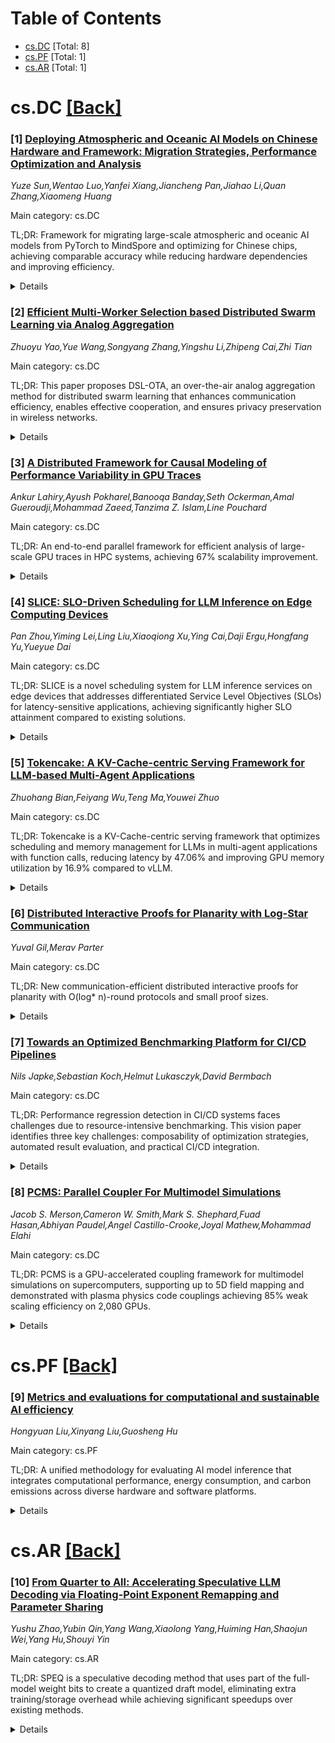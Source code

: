 <div id=toc></div>

# Table of Contents

- [cs.DC](#cs.DC) [Total: 8]
- [cs.PF](#cs.PF) [Total: 1]
- [cs.AR](#cs.AR) [Total: 1]


<div id='cs.DC'></div>

# cs.DC [[Back]](#toc)

### [1] [Deploying Atmospheric and Oceanic AI Models on Chinese Hardware and Framework: Migration Strategies, Performance Optimization and Analysis](https://arxiv.org/abs/2510.17852)
*Yuze Sun,Wentao Luo,Yanfei Xiang,Jiancheng Pan,Jiahao Li,Quan Zhang,Xiaomeng Huang*

Main category: cs.DC

TL;DR: Framework for migrating large-scale atmospheric and oceanic AI models from PyTorch to MindSpore and optimizing for Chinese chips, achieving comparable accuracy while reducing hardware dependencies and improving efficiency.


<details>
  <summary>Details</summary>
Motivation: Current AI models for climate and weather research heavily depend on GPUs, limiting hardware independence especially for Chinese domestic hardware and frameworks, creating a need for alternative solutions.

Method: Developed a framework focusing on software-hardware adaptation, memory optimization, and parallelism to migrate models from PyTorch to MindSpore and optimize for Chinese chips.

Result: Experimental results show the migration preserves original model accuracy while significantly reducing system dependencies and improving operational efficiency using Chinese chips as viable alternatives.

Conclusion: The work provides valuable insights and practical guidance for using Chinese domestic chips and frameworks in atmospheric and oceanic AI model development, offering a pathway toward greater technological independence.

Abstract: With the growing role of artificial intelligence in climate and weather
research, efficient model training and inference are in high demand. Current
models like FourCastNet and AI-GOMS depend heavily on GPUs, limiting hardware
independence, especially for Chinese domestic hardware and frameworks. To
address this issue, we present a framework for migrating large-scale
atmospheric and oceanic models from PyTorch to MindSpore and optimizing for
Chinese chips, and evaluating their performance against GPUs. The framework
focuses on software-hardware adaptation, memory optimization, and parallelism.
Furthermore, the model's performance is evaluated across multiple metrics,
including training speed, inference speed, model accuracy, and energy
efficiency, with comparisons against GPU-based implementations. Experimental
results demonstrate that the migration and optimization process preserves the
models' original accuracy while significantly reducing system dependencies and
improving operational efficiency by leveraging Chinese chips as a viable
alternative for scientific computing. This work provides valuable insights and
practical guidance for leveraging Chinese domestic chips and frameworks in
atmospheric and oceanic AI model development, offering a pathway toward greater
technological independence.

</details>


### [2] [Efficient Multi-Worker Selection based Distributed Swarm Learning via Analog Aggregation](https://arxiv.org/abs/2510.18152)
*Zhuoyu Yao,Yue Wang,Songyang Zhang,Yingshu Li,Zhipeng Cai,Zhi Tian*

Main category: cs.DC

TL;DR: This paper proposes DSL-OTA, an over-the-air analog aggregation method for distributed swarm learning that enhances communication efficiency, enables effective cooperation, and ensures privacy preservation in wireless networks.


<details>
  <summary>Details</summary>
Motivation: Limited transmission resources and complex communication environments are significant bottlenecks for efficient collaboration among edge devices in large-scale wireless networks, despite advances in distributed learning systems.

Method: The paper proposes DSL-OTA, which incorporates multi-worker selection strategy with over-the-air analog aggregation, making standard DSL more federated and securing aggregation from data leakage risks.

Result: Theoretical analyses show fast convergence rate and low communication costs. Simulations demonstrate superior learning performance under both homogeneous and heterogeneous dataset settings compared to existing methods.

Conclusion: DSL-OTA effectively addresses communication bottlenecks in distributed swarm learning while maintaining privacy and achieving better learning performance across different dataset conditions.

Abstract: Recent advances in distributed learning systems have introduced effective
solutions for implementing collaborative artificial intelligence techniques in
wireless communication networks. Federated learning approaches provide a
model-aggregation mechanism among edge devices to achieve collaborative
training, while ensuring data security, communication efficiency, and sharing
computational overheads. On the other hand, limited transmission resources and
complex communication environments remain significant bottlenecks to the
efficient collaborations among edge devices, particularly within large-scale
networks. To address such issues, this paper proposes an over-the-air (OTA)
analog aggregation method designed for the distributed swarm learning (DSL),
termed DSL-OTA, aiming to enhance communication efficiency, enable effective
cooperation, and ensure privacy preserving. Incorporating multi-worker
selection strategy with over-the-air aggregation not only makes the standard
DSL based on single best worker contributing to global model update to become
more federated, but also secures the aggregation from potential risks of data
leakage. Our theoretical analyses verify the advantages of the proposed DSL-OTA
algorithm in terms of fast convergence rate and low communication costs.
Simulation results reveal that our DSL-OTA outperforms the other existing
methods by achieving better learning performance under both homogeneous and
heterogeneous dataset settings.

</details>


### [3] [A Distributed Framework for Causal Modeling of Performance Variability in GPU Traces](https://arxiv.org/abs/2510.18300)
*Ankur Lahiry,Ayush Pokharel,Banooqa Banday,Seth Ockerman,Amal Gueroudji,Mohammad Zaeed,Tanzima Z. Islam,Line Pouchard*

Main category: cs.DC

TL;DR: An end-to-end parallel framework for efficient analysis of large-scale GPU traces in HPC systems, achieving 67% scalability improvement.


<details>
  <summary>Details</summary>
Motivation: Large-scale GPU traces are crucial for identifying performance bottlenecks in HPC architectures, but their volume and complexity make analysis computationally expensive and time-consuming.

Method: The framework partitions and processes trace data concurrently, employing causal graph methods and parallel coordinating charts to expose performance variability and dependencies across execution flows.

Result: Experimental results demonstrate a 67% improvement in scalability, showing effectiveness for analyzing multiple traces independently.

Conclusion: The proposed parallel performance analysis framework efficiently handles multiple large-scale GPU traces and significantly improves scalability for HPC performance analysis.

Abstract: Large-scale GPU traces play a critical role in identifying performance
bottlenecks within heterogeneous High-Performance Computing (HPC)
architectures. However, the sheer volume and complexity of a single trace of
data make performance analysis both computationally expensive and
time-consuming. To address this challenge, we present an end-to-end parallel
performance analysis framework designed to handle multiple large-scale GPU
traces efficiently. Our proposed framework partitions and processes trace data
concurrently and employs causal graph methods and parallel coordinating chart
to expose performance variability and dependencies across execution flows.
Experimental results demonstrate a 67% improvement in terms of scalability,
highlighting the effectiveness of our pipeline for analyzing multiple traces
independently.

</details>


### [4] [SLICE: SLO-Driven Scheduling for LLM Inference on Edge Computing Devices](https://arxiv.org/abs/2510.18544)
*Pan Zhou,Yiming Lei,Ling Liu,Xiaoqiong Xu,Ying Cai,Daji Ergu,Hongfang Yu,Yueyue Dai*

Main category: cs.DC

TL;DR: SLICE is a novel scheduling system for LLM inference services on edge devices that addresses differentiated Service Level Objectives (SLOs) for latency-sensitive applications, achieving significantly higher SLO attainment compared to existing solutions.


<details>
  <summary>Details</summary>
Motivation: Current LLM scheduling systems prioritize throughput maximization but fail to address diverse SLO requirements for edge devices, leading to high violation rates for latency-sensitive applications like machine control and navigation planning.

Method: SLICE combines a utility-maximizing request scheduling algorithm with a dynamic iterative control mechanism for generation rates to optimize LLM inference services for differentiated SLO requirements.

Result: Experimental results show SLICE achieves up to 35x higher SLO attainment and 3.4x better task completion time compared to state-of-the-art solutions Orca and FastServe.

Conclusion: SLICE effectively addresses the limitations of existing LLM scheduling systems by providing differentiated SLO support for edge computing scenarios, significantly improving service quality for latency-sensitive applications.

Abstract: Large Language Models (LLMs), as the foundational architecture for
next-generation interactive AI applications, not only power intelligent
dialogue systems but also drive the evolution of embodied intelligence on edge
devices, including humanoid robots, smart vehicles, and other scenarios. The
applications running on these edge devices impose differentiated Service Level
Objectives (SLO) requirements on LLM services, specifically manifested as
distinct constraints on Time to First Token (TTFT) and Time Per Output Token
(TPOT) as well as end-to-end latency. Notably, edge devices typically handle
real-time tasks that are extremely sensitive to latency, such as machine
control and navigation planning. However, existing scheduling service systems
still prioritize maximizing output token throughput as the sole optimization
objective, failing to adequately address the diversity of SLO requirements.
This ultimately results in persistently high violation rates for end-to-end
latency or TPOT related SLOs.
  This paper proposes SLICE, an innovative scheduling solution designed for
edge computing scenarios with differentiated SLO requirements. By combining a
utility-maximizing request scheduling algorithm with a dynamic iterative
control mechanism for generation rates, SLICE significantly improves LLM
inference service SLO attainment. Experimental results demonstrate that
compared to state-of-the-art solutions Orca and FastServe, SLICE achieves up to
35x higher SLO attainment and 3.4x advantage in task completion time than the
other two solutions.

</details>


### [5] [Tokencake: A KV-Cache-centric Serving Framework for LLM-based Multi-Agent Applications](https://arxiv.org/abs/2510.18586)
*Zhuohang Bian,Feiyang Wu,Teng Ma,Youwei Zhuo*

Main category: cs.DC

TL;DR: Tokencake is a KV-Cache-centric serving framework that optimizes scheduling and memory management for LLMs in multi-agent applications with function calls, reducing latency by 47.06% and improving GPU memory utilization by 16.9% compared to vLLM.


<details>
  <summary>Details</summary>
Motivation: LLMs deployed in multi-agent applications with external function calls face severe KV Cache performance challenges including space contention causing cache eviction and time underutilization leaving GPU memory idle during tool call stalls.

Method: Tokencake uses agent-aware design with Space Scheduler for dynamic memory partitioning to shield critical agents from contention, and Time Scheduler with proactive offload and predictive upload to repurpose GPU memory during function call stalls.

Result: Evaluation on multi-agent benchmarks shows Tokencake reduces end-to-end latency by over 47.06% and improves effective GPU memory utilization by up to 16.9% compared to vLLM.

Conclusion: Tokencake successfully addresses KV Cache performance challenges in multi-agent LLM applications through co-optimized scheduling and memory management, significantly improving both latency and GPU utilization.

Abstract: Large Language Models (LLMs) are increasingly deployed in complex multi-agent
applications that use external function calls. This workload creates severe
performance challenges for the KV Cache: space contention leads to the eviction
of critical agents' caches and time underutilization leaves the cache of agents
stalled on long-running tool calls idling in GPU memory. We present Tokencake,
a KV-Cache-centric serving framework that co-optimizes scheduling and memory
management with an agent-aware design. Tokencake's Space Scheduler uses dynamic
memory partitioning to shield critical agents from contention, while its Time
Scheduler employs a proactive offload and predictive upload mechanism to
repurpose GPU memory during function call stalls. Our evaluation on
representative multi-agent benchmarks shows that Tokencake can reduce
end-to-end latency by over 47.06%, improve effective GPU memory utilization by
up to 16.9% compared to vLLM.

</details>


### [6] [Distributed Interactive Proofs for Planarity with Log-Star Communication](https://arxiv.org/abs/2510.18592)
*Yuval Gil,Merav Parter*

Main category: cs.DC

TL;DR: New communication-efficient distributed interactive proofs for planarity with O(log* n)-round protocols and small proof sizes.


<details>
  <summary>Details</summary>
Motivation: To design efficient distributed interactive proofs for planarity that minimize prover-verifier communication while maintaining verification capabilities.

Method: Develop DIP protocols with multiple interaction rounds and adjustable proof sizes based on the number of rounds, specifically O(r)-round protocols for planarity with proof sizes O(log^(r)n) and O(log^(r)n + logΔ/r).

Result: Achieved O(log* n)-round DIP protocols for embedded planarity with O(1) proof size and for planarity with O(⌈log Δ/log* n⌉) proof size.

Conclusion: The paper presents communication-efficient distributed interactive proofs for planarity that offer flexible trade-offs between interaction rounds and proof sizes, significantly improving upon previous approaches.

Abstract: We provide new communication-efficient distributed interactive proofs for
planarity. The notion of a \emph{distributed interactive proof (DIP)} was
introduced by Kol, Oshman, and Saxena (PODC 2018). In a DIP, the \emph{prover}
is a single centralized entity whose goal is to prove a certain claim regarding
an input graph $G$. To do so, the prover communicates with a distributed
\emph{verifier} that operates concurrently on all $n$ nodes of $G$. A DIP is
measured by the amount of prover-verifier communication it requires. Namely,
the goal is to design a DIP with a small number of interaction rounds and a
small \emph{proof size}, i.e., a small amount of communication per round. Our
main result is an $O(\log ^{*}n)$-round DIP protocol for embedded planarity and
planarity with a proof size of $O(1)$ and $O(\lceil\log \Delta/\log
^{*}n\rceil)$, respectively. In fact, this result can be generalized as
follows. For any $1\leq r\leq \log^{*}n$, there exists an $O(r)$-round protocol
for embedded planarity and planarity with a proof size of $O(\log ^{(r)}n)$ and
$O(\log ^{(r)}n+\log \Delta /r)$, respectively.

</details>


### [7] [Towards an Optimized Benchmarking Platform for CI/CD Pipelines](https://arxiv.org/abs/2510.18640)
*Nils Japke,Sebastian Koch,Helmut Lukasczyk,David Bermbach*

Main category: cs.DC

TL;DR: Performance regression detection in CI/CD systems faces challenges due to resource-intensive benchmarking. This vision paper identifies three key challenges: composability of optimization strategies, automated result evaluation, and practical CI/CD integration.


<details>
  <summary>Details</summary>
Motivation: Performance regressions in large-scale software systems cause significant resource inefficiencies, making early detection critical. Current benchmark optimization techniques aren't practically integrated into real-world CI/CD pipelines despite their importance for maintaining service-level agreements.

Method: The paper presents a conceptual cloud-based benchmarking framework designed to handle identified challenges transparently. It analyzes the current state of benchmark optimization and identifies gaps preventing broader adoption.

Result: Three central challenges are identified: (a) composability of benchmark optimization strategies, (b) automated evaluation of benchmarking results, and (c) usability and complexity of applying these strategies in CI/CD systems.

Conclusion: The paper aims to stimulate research toward making performance regression detection in CI/CD systems more practical and effective by presenting these open problems and proposing a conceptual framework to address them.

Abstract: Performance regressions in large-scale software systems can lead to
substantial resource inefficiencies, making their early detection critical.
Frequent benchmarking is essential for identifying these regressions and
maintaining service-level agreements (SLAs). Performance benchmarks, however,
are resource-intensive and time-consuming, which is a major challenge for
integration into Continuous Integration / Continuous Deployment (CI/CD)
pipelines. Although numerous benchmark optimization techniques have been
proposed to accelerate benchmark execution, there is currently no practical
system that integrates these optimizations seamlessly into real-world CI/CD
pipelines. In this vision paper, we argue that the field of benchmark
optimization remains under-explored in key areas that hinder its broader
adoption. We identify three central challenges to enabling frequent and
efficient benchmarking: (a) the composability of benchmark optimization
strategies, (b) automated evaluation of benchmarking results, and (c) the
usability and complexity of applying these strategies as part of CI/CD systems
in practice. We also introduce a conceptual cloud-based benchmarking framework
handling these challenges transparently. By presenting these open problems, we
aim to stimulate research toward making performance regression detection in
CI/CD systems more practical and effective.

</details>


### [8] [PCMS: Parallel Coupler For Multimodel Simulations](https://arxiv.org/abs/2510.18838)
*Jacob S. Merson,Cameron W. Smith,Mark S. Shephard,Fuad Hasan,Abhiyan Paudel,Angel Castillo-Crooke,Joyal Mathew,Mohammad Elahi*

Main category: cs.DC

TL;DR: PCMS is a GPU-accelerated coupling framework for multimodel simulations on supercomputers, supporting up to 5D field mapping and demonstrated with plasma physics code couplings achieving 85% weak scaling efficiency on 2,080 GPUs.


<details>
  <summary>Details</summary>
Motivation: To enable efficient coupling of multiple simulation codes on leadership class supercomputers, particularly for complex plasma physics applications requiring GPU acceleration and high-dimensional field mapping capabilities.

Method: Developed a parallel coupler framework with distributed control and field mapping methods for up to five dimensions, utilizing discretization and field information to accommodate physics constraints. Demonstrated with couplings between gyrokinetic codes (XGC, GTC), Monte Carlo neutral transport code (DEGAS2), and energetic particle transport code (GNET).

Result: Successfully demonstrated couplings between XGC-DEGAS2 and GNET-GTC codes. Achieved weak scaling on up to 2,080 GPUs of Frontier supercomputer with 85% efficiency.

Conclusion: PCMS provides an effective GPU-accelerated coupling framework for multimodel simulations on leadership class systems, enabling complex plasma physics applications with high scalability and efficiency.

Abstract: This paper presents the Parallel Coupler for Multimodel Simulations (PCMS), a
new GPU accelerated generalized coupling framework for coupling simulation
codes on leadership class supercomputers. PCMS includes distributed control and
field mapping methods for up to five dimensions. For field mapping PCMS can
utilize discretization and field information to accommodate physics
constraints. PCMS is demonstrated with a coupling of the gyrokinetic
microturbulence code XGC with a Monte Carlo neutral transport code DEGAS2 and
with a 5D distribution function coupling of an energetic particle transport
code (GNET) to a gyrokinetic microturbulence code (GTC). Weak scaling is also
demonstrated on up to 2,080 GPUs of Frontier with a weak scaling efficiency of
85%.

</details>


<div id='cs.PF'></div>

# cs.PF [[Back]](#toc)

### [9] [Metrics and evaluations for computational and sustainable AI efficiency](https://arxiv.org/abs/2510.17885)
*Hongyuan Liu,Xinyang Liu,Guosheng Hu*

Main category: cs.PF

TL;DR: A unified methodology for evaluating AI model inference that integrates computational performance, energy consumption, and carbon emissions across diverse hardware and software platforms.


<details>
  <summary>Details</summary>
Motivation: Current AI evaluation methods are fragmented and fail to provide holistic comparisons across different hardware, software stacks, and numeric precisions, making it difficult to optimize systems and assess environmental impact.

Method: Proposes a reproducible framework that systematically measures latency, throughput distributions, energy consumption, and location-adjusted carbon emissions while maintaining matched accuracy constraints. Applied to multi-precision models across diverse hardware (from data-center accelerators to consumer GPUs) and software stacks (PyTorch, TensorRT, ONNX Runtime).

Result: Establishes a rigorous benchmarking framework that produces decision-ready Pareto frontiers, clarifying trade-offs between accuracy, latency, energy, and carbon emissions.

Conclusion: The methodology enables evidence-based decisions for sustainable AI deployment, with open-source code provided for independent verification and adoption by researchers and practitioners.

Abstract: The rapid advancement of Artificial Intelligence (AI) has created
unprecedented demands for computational power, yet methods for evaluating the
performance, efficiency, and environmental impact of deployed models remain
fragmented. Current approaches often fail to provide a holistic view, making it
difficult to compare and optimise systems across heterogeneous hardware,
software stacks, and numeric precisions. To address this gap, we propose a
unified and reproducible methodology for AI model inference that integrates
computational and environmental metrics under realistic serving conditions. Our
framework provides a pragmatic, carbon-aware evaluation by systematically
measuring latency and throughput distributions, energy consumption, and
location-adjusted carbon emissions, all while maintaining matched accuracy
constraints for valid comparisons. We apply this methodology to multi-precision
models across diverse hardware platforms, from data-centre accelerators like
the GH200 to consumer-level GPUs such as the RTX 4090, running on mainstream
software stacks including PyTorch, TensorRT, and ONNX Runtime. By
systematically categorising these factors, our work establishes a rigorous
benchmarking framework that produces decision-ready Pareto frontiers,
clarifying the trade-offs between accuracy, latency, energy, and carbon. The
accompanying open-source code enables independent verification and facilitates
adoption, empowering researchers and practitioners to make evidence-based
decisions for sustainable AI deployment.

</details>


<div id='cs.AR'></div>

# cs.AR [[Back]](#toc)

### [10] [From Quarter to All: Accelerating Speculative LLM Decoding via Floating-Point Exponent Remapping and Parameter Sharing](https://arxiv.org/abs/2510.18525)
*Yushu Zhao,Yubin Qin,Yang Wang,Xiaolong Yang,Huiming Han,Shaojun Wei,Yang Hu,Shouyi Yin*

Main category: cs.AR

TL;DR: SPEQ is a speculative decoding method that uses part of the full-model weight bits to create a quantized draft model, eliminating extra training/storage overhead while achieving significant speedups over existing methods.


<details>
  <summary>Details</summary>
Motivation: Large language models have high inference latency due to their large parameter sizes, and existing quantization methods often cause performance degradation while speculative decoding incurs extra overheads.

Method: Algorithm-hardware co-design that uses part of full-model weight bits to form quantized draft model, with reconfigurable processing element array for efficient execution of both draft and verification passes.

Result: Achieves speedups of 2.07x, 1.53x, and 1.45x compared to FP16, Olive, and Tender respectively across 15 LLMs and tasks.

Conclusion: SPEQ provides an effective solution for reducing LLM inference latency without performance degradation or additional overhead through its co-designed speculative decoding approach.

Abstract: Large language models achieve impressive performance across diverse tasks but
exhibit high inference latency due to their large parameter sizes. While
quantization reduces model size, it often leads to performance degradation
compared to the full model. Speculative decoding remains lossless but typically
incurs extra overheads. We propose SPEQ, an algorithm-hardware co-designed
speculative decoding method that uses part of the full-model weight bits to
form a quantized draft model, thereby eliminating additional training or
storage overhead. A reconfigurable processing element array enables efficient
execution of both the draft and verification passes. Experimental results
across 15 LLMs and tasks demonstrate that SPEQ achieves speedups of 2.07x,
1.53x, and 1.45x compared over FP16, Olive, and Tender, respectively.

</details>
